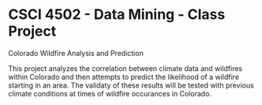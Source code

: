 # CSCI 4502 - Data Mining - Class Project
Colorado Wildfire Analysis and Prediction

This project analyzes the correlation between climate data and wildfires within Colorado and then attempts to predict the likelihood of a wildfire starting in an area. The validaty of these results will be tested with previous climate conditions at times of wildfire occurances in Colorado.  
